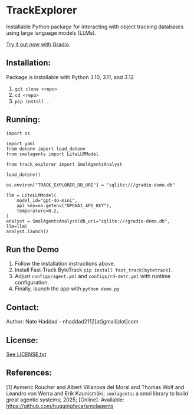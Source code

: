 # TrackExplorer

Installable Python package for interacting with object tracking databases using large language models (LLMs).

[Try it out now with Gradio](#run-the-demo).

## Installation:

Package is installable with Python 3.10, 3.11, and 3.12

1. `git clone <repo>`
1. `cd <repo>`
1. `pip install .`

## Running:

```
import os

import yaml
from dotenv import load_dotenv
from smolagents import LiteLLMModel

from track_explorer import SmolAgentsAnalyst

load_dotenv()

os.environ["TRACK_EXPLORER_DB_URI"] = "sqlite:///gradio-demo.db"

llm = LiteLLMModel(
    model_id="gpt-4o-mini",
    api_key=os.getenv("OPENAI_API_KEY"),
    temperature=0.2,
)
analyst = SmolAgentsAnalyst(db_uri="sqlite:///gradio-demo.db", llm=llm)
analyst.launch()
```

## Run the Demo

1. Follow the installation instructions above. 
1. Install Fast-Track ByteTrack `pip install fast_track[bytetrack]`.
1. Adjust `configs/agent.yml` and `configs/rd-detr.yml` with runtime configuration.
1. Finally, launch the app with `python demo.py`

## Contact:
Author: Nate Haddad - nhaddad2112[at]gmail[dot]com

## License:
[See LICENSE.txt](LICENSE)

## References:

[1] Aymeric Roucher and Albert Villanova del Moral and Thomas Wolf and Leandro von Werra and Erik Kaunismäki; `smolagents`: a smol library to build great agentic systems; 2025; [Online]. Available: https://github.com/huggingface/smolagents
